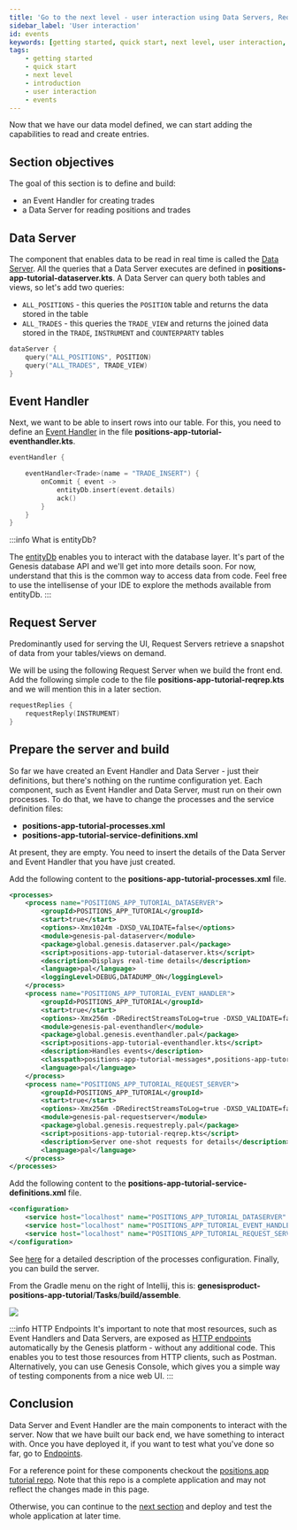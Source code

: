 ```yaml
---
title: 'Go to the next level - user interaction using Data Servers, Request Servers and Event Handlers'
sidebar_label: 'User interaction'
id: events
keywords: [getting started, quick start, next level, user interaction, events]
tags:
    - getting started
    - quick start
    - next level
    - introduction
    - user interaction
    - events
---
```


Now that we have our data model defined, we can start adding the capabilities to read and create entries.

## Section objectives
The goal of this section is to define and build:
- an Event Handler for creating trades 
- a Data Server for reading positions and trades


## Data Server
The component that enables data to be read in real time is called the [Data Server](../../../server/data-server/introduction/). All the queries that a Data Server executes are defined in **positions-app-tutorial-dataserver.kts**. A Data Server can query both tables and views, so let's add two queries:

- `ALL_POSITIONS` - this queries the `POSITION` table and returns the data stored in the table
- `ALL_TRADES` - this queries the `TRADE_VIEW` and returns the joined data stored in the `TRADE`, `INSTRUMENT` and `COUNTERPARTY` tables

```kotlin
dataServer {
    query("ALL_POSITIONS", POSITION)
    query("ALL_TRADES", TRADE_VIEW)
}
```

## Event Handler
Next, we want to be able to insert rows into our table. For this, you need to define an [Event Handler](../../../server/event-handler/introduction/) in the file **positions-app-tutorial-eventhandler.kts**.


```kotlin
eventHandler {

    eventHandler<Trade>(name = "TRADE_INSERT") {
        onCommit { event ->
            entityDb.insert(event.details)
            ack()
        }
    }
}
```
:::info What is entityDb?

The [entityDb](../../../database/database-interface/entity-db/) enables you to interact with the database layer. It's part of the Genesis database API and we'll get into more details soon. For now, understand that this is the common way to access data from code. Feel free to use the intellisense of your IDE to explore the methods available from entityDb.
:::

## Request Server

Predominantly used for serving the UI, Request Servers retrieve a snapshot of data from your tables/views on demand.

We will be using the following Request Server when we build the front end. Add the following simple code to the file **positions-app-tutorial-reqrep.kts** and we will mention this in a later section.

```kotlin
requestReplies {
    requestReply(INSTRUMENT)
}
```

## Prepare the server and build
So far we have created an Event Handler and Data Server - just their definitions, but there's nothing on the runtime configuration yet. Each component, such as Event Handler and Data Server, must run on their own processes. To do that, we have to change the processes and the service definition files:

- **positions-app-tutorial-processes.xml**
- **positions-app-tutorial-service-definitions.xml**

At present, they are empty. You need to insert the details of the Data Server and Event Handler that you have just created.

Add the following content to the **positions-app-tutorial-processes.xml** file.

```xml
<processes>
    <process name="POSITIONS_APP_TUTORIAL_DATASERVER">
        <groupId>POSITIONS_APP_TUTORIAL</groupId>
        <start>true</start>
        <options>-Xmx1024m -DXSD_VALIDATE=false</options>
        <module>genesis-pal-dataserver</module>
        <package>global.genesis.dataserver.pal</package>
        <script>positions-app-tutorial-dataserver.kts</script>
        <description>Displays real-time details</description>
        <language>pal</language>
        <loggingLevel>DEBUG,DATADUMP_ON</loggingLevel>
    </process>
    <process name="POSITIONS_APP_TUTORIAL_EVENT_HANDLER">
        <groupId>POSITIONS_APP_TUTORIAL</groupId>
        <start>true</start>
        <options>-Xmx256m -DRedirectStreamsToLog=true -DXSD_VALIDATE=false</options>
        <module>genesis-pal-eventhandler</module>
        <package>global.genesis.eventhandler.pal</package>
        <script>positions-app-tutorial-eventhandler.kts</script>
        <description>Handles events</description>
        <classpath>positions-app-tutorial-messages*,positions-app-tutorial-eventhandler*</classpath>
        <language>pal</language>
    </process>
    <process name="POSITIONS_APP_TUTORIAL_REQUEST_SERVER">
        <groupId>POSITIONS_APP_TUTORIAL</groupId>
        <start>true</start>
        <options>-Xmx256m -DRedirectStreamsToLog=true -DXSD_VALIDATE=false</options>
        <module>genesis-pal-requestserver</module>
        <package>global.genesis.requestreply.pal</package>
        <script>positions-app-tutorial-reqrep.kts</script>
        <description>Server one-shot requests for details</description>
        <language>pal</language>
    </process>
</processes>
```
Add the following content to the **positions-app-tutorial-service-definitions.xml** file.

```xml
<configuration>
    <service host="localhost" name="POSITIONS_APP_TUTORIAL_DATASERVER" port="11000"/>
    <service host="localhost" name="POSITIONS_APP_TUTORIAL_EVENT_HANDLER" port="11001"/>
    <service host="localhost" name="POSITIONS_APP_TUTORIAL_REQUEST_SERVER" port="11002"/>
</configuration>
```

See [here](../../../server/configuring-runtime/processes/) for a detailed description of the processes configuration. Finally, you can build the server.

From the Gradle menu on the right of Intellij, this is: **genesisproduct-positions-app-tutorial**/**Tasks**/**build/assemble**.

![](/img/assemble-server-positions.png)

:::info HTTP Endpoints
 It's important to note that most resources, such as Event Handlers and Data Servers, are exposed as [HTTP endpoints](../../../server/integration/rest-endpoints/introduction/) automatically by the Genesis platform - without any additional code. This enables you to test those resources from HTTP clients, such as Postman. Alternatively, you can use Genesis Console, which gives you a simple way of testing components from a nice web UI.
:::

## Conclusion
Data Server and Event Handler are the main components to interact with the server. Now that we have built our back end, we have something to interact with. Once you have deployed it, if you want to test what you've done so far, go to [Endpoints](../../../server/integration/rest-endpoints/introduction/).

For a reference point for these components checkout the [positions app tutorial repo](https://github.com/genesiscommunitysuccess/positions-app-tutorial/tree/Complete_positions_app/server/jvm/positions-app-tutorial-script-config/src/main/resources/scripts). Note that this repo is a complete application and may not reflect the changes made in this page.

Otherwise, you can continue to the [next section](../../../getting-started/go-to-the-next-level/data-grid/) and deploy and test the whole application at later time.
